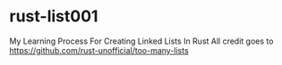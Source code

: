 # rust-list001
My Learning Process For Creating Linked Lists In Rust
All credit goes to https://github.com/rust-unofficial/too-many-lists
